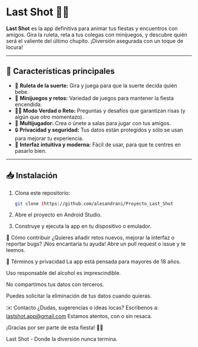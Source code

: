 # Last Shot 🍻🎉

**Last Shot** es la app definitiva para animar tus fiestas y encuentros con amigos. Gira la ruleta, reta a tus colegas con minijuegos, y descubre quién será el valiente del último chupito. ¡Diversión asegurada con un toque de locura!

---

## 🚀 Características principales

- 🎯 **Ruleta de la suerte:** Gira y juega para que la suerte decida quién bebe.
- 🤪 **Minijuegos y retos:** Variedad de juegos para mantener la fiesta encendida.
- 🕵️‍♂️ **Modo Verdad o Reto:** Preguntas y desafíos que garantizan risas (y algún que otro momentazo).
- 👥 **Multijugador:** Crea o únete a salas para jugar con tus amigos.
- 🔒 **Privacidad y seguridad:** Tus datos están protegidos y sólo se usan para mejorar tu experiencia.
- 📱 **Interfaz intuitiva y moderna:** Fácil de usar, para que te centres en pasarlo bien.

---

## 📥 Instalación

1. Clona este repositorio:
   ```bash
   git clone (https://github.com/alesandrani/Proyecto_Last_Shot
2. Abre el proyecto en Android Studio.

3. Construye y ejecuta la app en tu dispositivo o emulador.

🤝 Cómo contribuir
¿Quieres añadir retos nuevos, mejorar la interfaz o reportar bugs? ¡Nos encantaría tu ayuda!
Abre un pull request o issue y te leemos.

📄 Términos y privacidad
La app está pensada para mayores de 18 años.

Uso responsable del alcohol es imprescindible.

No compartimos tus datos con terceros.

Puedes solicitar la eliminación de tus datos cuando quieras.

✉️ Contacto
¿Dudas, sugerencias o ideas locas?
Escríbenos a: lastshot.app@gmail.com
Estamos atentos, con o sin resaca.

¡Gracias por ser parte de esta fiesta! 🎉🍻

Last Shot - Donde la diversión nunca termina.
